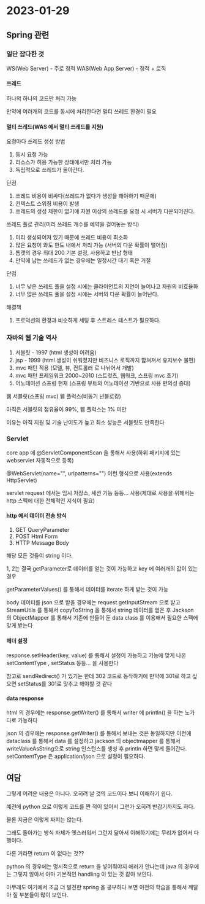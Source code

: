 # 2023-01-29

## Spring 관련

### 일단 잡다한 것

WS(Web Server) - 주로 정적
WAS(Web App Server) - 정적 + 로직

#### 쓰레드

하나의 하나의 코드만 처리 가능

만약에 여러개의 코드를 동시에 처리한다면 멀티 쓰레드 환경이 필요


#### 멀티 쓰레드(WAS 에서 멀티 쓰레드를 지원)

요청마다 쓰레드 생성 방법

1. 동시 요청 가능
2. 리소스가 허용 가능한 상태에서만 처리 가능
3. 독립적으로 쓰레드가 돌아간다.

단점 
1. 쓰레드 비용이 비싸다(쓰레드가 없다가 생성을 해야하기 때문에)
2. 컨텍스트 스위칭 비용이 발생
3. 쓰레드의 생성 제한이 없기에 자원 이상의 쓰레드를 요청 시 서버가 다운되어진다.

쓰레드 풀로 관리(미리 쓰레드 개수를 예약을 걸어놓는 방식)

1. 미리 생성되어져 있기 때문에 쓰레드 비용이 최소화
2. 많은 요청이 와도 한도 내에서 처리 가능 (서버의 다운 확률이 떨어짐)
3. 톰캣의 경우 최대 200 기본 설정, 사용하고 반납 형태
4. 만약에 남는 쓰레드가 없는 경우에는 일정시간 대기 혹은 거절

단점
1. 너무 낮은 쓰레드 풀을 설정 시에는 클라이언트의 지연이 늘어나고 자원의 비효율화
2. 너무 많은 쓰레드 풀을 설정 시에는 서버의 다운 확률이 늘어난다.

해결책
1. 프로덕션의 환경과 비슷하게 세팅 후 스트레스 테스트가 필요하다.


### 자바의 웹 기술 역사
1. 서블릿 - 1997 (html 생성이 어려움)
2. jsp - 1999 (html 생성이 쉬워졌지만 비즈니스 로직까지 합쳐져서 유지보수 불편)
3. mvc 패턴 적용 (모델, 뷰, 컨트롤러 로 나뉘어서 개발)
4. mvc 패턴 프레임워크 2000~2010 (스트럿츠, 웹워크, 스프링 mvc 초기)
5. 어노테이션 스프링 현재 (스프링 부트와 어노테이션 기반으로 사용 편의성 증대)

웹 서블릿(스프링 mvc) 웹 플럭스(비동기 넌블로킹)

아직은 서블릿의 점유율이 99%, 웹 플럭스는 1% 미만

이유는 아직 지원 및 기술 난이도가 높고 최소 성능은 서블릿도 만족한다

### Servlet

core app 에 @ServletComponentScan 을 통해서 사용(하위 패키지에 있는 webservlet 자동적으로 등록)

@WebServlet(name="", urlpatterns="") 이런 형식으로 사용(extends HttpServlet)

servlet request 에서는 임시 저장소, 세션 기능 등등... 사용(제대로 사용을 위해서는 http 스펙에 대한 전체적인 지식이 필요)

#### http 에서 데이터 전송 방식
1. GET QueryParameter
2. POST Html Form
3. HTTP Message Body

해당 모든 것들이 string 이다.

1, 2는 결국 getParameter로 데이터를 얻는 것이 가능하고 key 에 여러개의 값이 있는 경우

getParameterValues() 를 통해서 데이터를 iterate 하게 받는 것이 가능

body 데이터를 json 으로 받을 경우에는 request.getInputStream 으로 받고 StreamUtils 를 통해서 copyToString 을 통해서
string 데이터를 얻은 후 Jackson 의 ObjectMapper 를 통해서 기존에 만들어 둔 data class 를 이용해서 필요한 스펙에 맞게 받는다


#### 헤더 설정

response.setHeader(key, value) 를 통해서 설정이 가능하고 기능에 맞게 나온 setContentType , setStatus 등등… 을 사용한다

참고로 sendRedirect() 가 있기는 한데 302 코드로 동작하기에 만약에 301로 하고 싶으면 setStatus를 301로 맞추고 해야할 것 같다

#### data response

html 의 경우에는 response.getWriter() 를 통해서 writer 에 println() 을 하는 노가다로 가능하다

json 의 경우에는 response.getWriter() 를 통해서 보내는 것은 동일하지만 이전에 dataclass 를 통해서 data 를 설정하고 jackson 의 objectmapper 를 통해서
writeValueAsString으로 string 인스턴스를 생성 후 println 하면 맞게 들어간다. setContentType 은 application/json 으로 설정이 필요하다.


## 여담

그렇게 어려운 내용은 아니다. 오히려 날 것의 코드이다 보니 이해하기 쉽다.

예전에 python 으로 이렇게 코드를 짠 적이 있어서 그런가 오히려 반갑기까지도 하다.

물론 지금은 이렇게 짜지는 않는다.

그래도 돌아가는 방식 자체가 옛스러워서 그런지 닮아서 이해하기에는 무리가 없어서 다행이다.

다른 거라면 return 이 없다는 것??

python 의 경우에는 명시적으로 return 을 넣어줘야지 에러가 안나는데 java 의 경우에는 그렇지 않아서 아마 기본적인 handling 이 있는 것 같아 보인다.

아무래도 여기에서 조금 더 발전한 spring 을 공부하다 보면 이전의 학습을 통해서 깨달아 질 부분들이 많이 보인다.